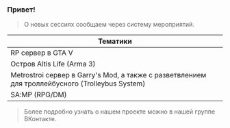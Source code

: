 ### Привет!

> О новых сессиях сообщаем через систему мероприятий.

| Тематики |
| -------- | 
| RP сервер в GTA V| 
| Остров Altis Life (Arma 3)| 
| Metrostroi сервер в Garry's Mod, а также с разветвлением для троллейбусного (Trolleybus System)| 
| SA:MP (RPG/DM) | 

> Более подробно узнать о нашем проекте можно в нашей группе ВКонтакте.
